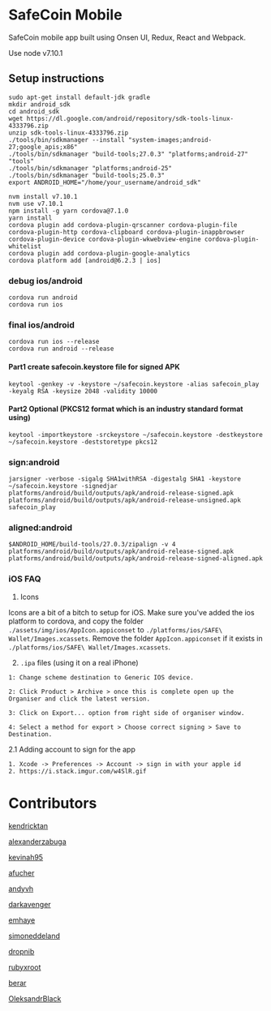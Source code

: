 # SafeCoin Mobile

SafeCoin mobile app built using Onsen UI, Redux, React and Webpack.

Use node v7.10.1

## Setup instructions

```
sudo apt-get install default-jdk gradle
mkdir android_sdk
cd android_sdk
wget https://dl.google.com/android/repository/sdk-tools-linux-4333796.zip
unzip sdk-tools-linux-4333796.zip
./tools/bin/sdkmanager --install "system-images;android-27;google_apis;x86"
./tools/bin/sdkmanager "build-tools;27.0.3" "platforms;android-27" "tools"
./tools/bin/sdkmanager "platforms;android-25"
./tools/bin/sdkmanager "build-tools;25.0.3"
export ANDROID_HOME="/home/your_username/android_sdk"

nvm install v7.10.1
nvm use v7.10.1
npm install -g yarn cordova@7.1.0
yarn install
cordova plugin add cordova-plugin-qrscanner cordova-plugin-file cordova-plugin-http cordova-clipboard cordova-plugin-inappbrowser cordova-plugin-device cordova-plugin-wkwebview-engine cordova-plugin-whitelist
cordova plugin add cordova-plugin-google-analytics
cordova platform add [android@6.2.3 | ios]
```
### debug ios/android
```
cordova run android
cordova run ios
```
### final ios/android
```
cordova run ios --release
cordova run android --release
```

#### Part1 create safecoin.keystore file for signed APK
```
keytool -genkey -v -keystore ~/safecoin.keystore -alias safecoin_play -keyalg RSA -keysize 2048 -validity 10000
```
#### Part2 Optional (PKCS12 format which is an industry standard format using)
```
keytool -importkeystore -srckeystore ~/safecoin.keystore -destkeystore ~/safecoin.keystore -deststoretype pkcs12
```

### sign:android
```
jarsigner -verbose -sigalg SHA1withRSA -digestalg SHA1 -keystore ~/safecoin.keystore -signedjar platforms/android/build/outputs/apk/android-release-signed.apk platforms/android/build/outputs/apk/android-release-unsigned.apk safecoin_play
```

### aligned:android
```
$ANDROID_HOME/build-tools/27.0.3/zipalign -v 4 platforms/android/build/outputs/apk/android-release-signed.apk platforms/android/build/outputs/apk/android-release-signed-aligned.apk
```

### iOS FAQ

1. Icons

Icons are a bit of a bitch to setup for iOS. Make sure you've added the ios platform to cordova, and copy the folder `./assets/img/ios/AppIcon.appiconset` to `./platforms/ios/SAFE\ Wallet/Images.xcassets`. Remove the folder `AppIcon.appiconset` if it exists in `./platforms/ios/SAFE\ Wallet/Images.xcassets`.

2. `.ipa` files (using it on a real iPhone)

```
1: Change scheme destination to Generic IOS device.

2: Click Product > Archive > once this is complete open up the Organiser and click the latest version.

3: Click on Export... option from right side of organiser window.

4: Select a method for export > Choose correct signing > Save to Destination.
```

2.1 Adding account to sign for the app

```
1. Xcode -> Preferences -> Account -> sign in with your apple id
2. https://i.stack.imgur.com/w4SlR.gif
```

# Contributors

[kendricktan](http://github.com/kendricktan/)

[alexanderzabuga](https://github.com/alexanderzabuga)

[kevinah95](https://github.com/kevinah95)

[afucher](https://github.com/afucher)

[andyvh](https://github.com/andyvh)

[darkavenger](https://github.com/darkavenger)

[emhaye](https://github.com/emhaye)

[simoneddeland](https://github.com/simoneddeland)

[dropnib](https://github.com/dropnib)

[rubyxroot](https://github.com/rubyxroot)

[berar](https://github.com/berar)

[OleksandrBlack](https://github.com/OleksandrBlack)
